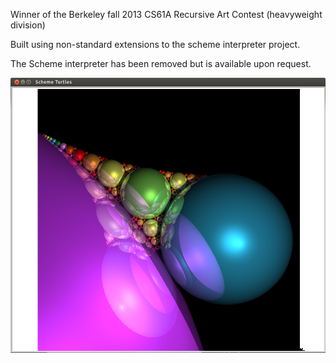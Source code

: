 Winner of the Berkeley fall 2013 CS61A Recursive Art Contest (heavyweight division)

Built using non-standard extensions to the scheme interpreter project.

The Scheme interpreter has been removed but is available upon request.

![screenshot](screenshot.png)

